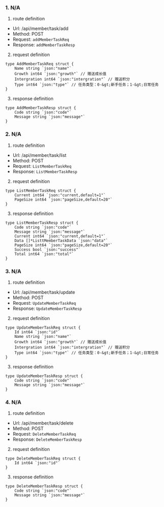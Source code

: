 ### 1. N/A

1. route definition

- Url: /api/member/task/add
- Method: POST
- Request: `addMemberTaskReq`
- Response: `addMemberTaskResp`

2. request definition



```golang
type AddMemberTaskReq struct {
	Name string `json:"name"`
	Growth int64 `json:"growth"` // 赠送成长值
	Intergration int64 `json:"intergration"` // 赠送积分
	Type int64 `json:"type"` // 任务类型：0-&gt;新手任务；1-&gt;日常任务
}
```


3. response definition



```golang
type AddMemberTaskResp struct {
	Code string `json:"code"`
	Message string `json:"message"`
}
```

### 2. N/A

1. route definition

- Url: /api/member/task/list
- Method: POST
- Request: `ListMemberTaskReq`
- Response: `ListMemberTaskResp`

2. request definition



```golang
type ListMemberTaskReq struct {
	Current int64 `json:"current,default=1"`
	PageSize int64 `json:"pageSize,default=20"`
}
```


3. response definition



```golang
type ListMemberTaskResp struct {
	Code string `json:"code"`
	Message string `json:"message"`
	Current int64 `json:"current,default=1"`
	Data []*ListtMemberTaskData `json:"data"`
	PageSize int64 `json:"pageSize,default=20"`
	Success bool `json:"success"`
	Total int64 `json:"total"`
}
```

### 3. N/A

1. route definition

- Url: /api/member/task/update
- Method: POST
- Request: `UpdateMemberTaskReq`
- Response: `UpdateMemberTaskResp`

2. request definition



```golang
type UpdateMemberTaskReq struct {
	Id int64 `json:"id"`
	Name string `json:"name"`
	Growth int64 `json:"growth"` // 赠送成长值
	Intergration int64 `json:"intergration"` // 赠送积分
	Type int64 `json:"type"` // 任务类型：0-&gt;新手任务；1-&gt;日常任务
}
```


3. response definition



```golang
type UpdateMemberTaskResp struct {
	Code string `json:"code"`
	Message string `json:"message"`
}
```

### 4. N/A

1. route definition

- Url: /api/member/task/delete
- Method: POST
- Request: `DeleteMemberTaskReq`
- Response: `DeleteMemberTaskResp`

2. request definition



```golang
type DeleteMemberTaskReq struct {
	Id int64 `json:"id"`
}
```


3. response definition



```golang
type DeleteMemberTaskResp struct {
	Code string `json:"code"`
	Message string `json:"message"`
}
```


